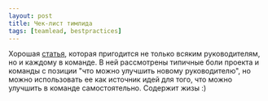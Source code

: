 ```yaml
---
layout: post
title: Чек-лист тимлида
tags: [teamlead, bestpractices]
---
```

Хорошая [статья](https://habr.com/ru/company/plesk/blog/560686/), которая пригодится не только всяким руководителям, но и каждому в команде. В ней рассмотрены типичные боли проекта и команды с позиции "что можно улучшить новому руководителю", но можно использовать ее как источник идей для того, что можно улучшить в команде самостоятельно. Содержит жизы :)

